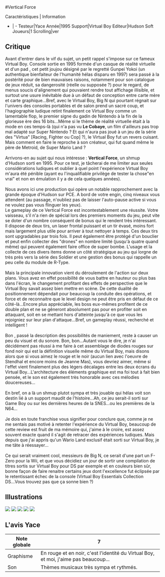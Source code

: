 #Vertical Force

Caractéristiques | Information
- | -
Testeur|Yace
Année|1995
Support|Virtual Boy
Editeur|Hudson Soft
Joueurs|1
Scrolling|ver

## Critique
Avant d'entrer dans le vif du sujet, un petit rappel s'impose sur ce fameux Virtual Boy. Console sortie en 1995 formée d'un casque de réalité virtuelle et d'un pad , cet petit joujou désigné par le regretté Gunpei Yokoi (un authentique bienfaiteur de l'humanité hélas disparu en 1997) sera passé à la postérité pour de bien mauvaises raisons, notamment pour son catalogue de jeux réduit, sa dangerosité (réelle ou supposée ?) pour le regard, de menus soucis d'alignement qui pouvaient rendre tout affichage illisible, et surtout une usure inévitable due à un défaut de conception entre carte mère et carte graphique...Bref, avec le Virtual Boy, Big N qui pourtant régnait sur l'univers des consoles portables et de salon prend un sacré coup, et l'hagiographie ludique retint finalement ce Virtual Boy comme un lamentable flop, le premier signe du gadin de Nintendo à la fin de la glorieuse ère des 16 bits...Même si le thème de réalité virtuelle était à la mode en ces temps-là (qui n'a pas vu <b>Le Cobaye</b>, un film d'ailleurs pas trop mal adapté sur Super Nintendo ? Et qui n'aura pas joué à un jeu de la série des "Virtua" [Racing, Fighter ou Cop] ?), le Virtual Boy fut un revers cuisant. Mais comment en faire le reproche à son créateur, qui fut quand même le père de Metroid, de Super Mario Land ?<br/><br/>Arrivons-en au sujet qui nous intéresse : <b>Vertical Force</b>, un shmup d'Hudson sorti en 1995. Pour ce test, je tâcherai de me limiter aux seules considérations ludiques et oublier à quel point l'expérience Virtual Boy m'aura été pénible (ayant eu l'inqualifiable privilège de tester la chose"en vrai" et non en émulation il y a de cela quelques années).<br/><br/>Nous avons ici une production qui opère un notable rapprochement avec la grande époque d'Hudson sur PCE. A bord de votre engin, cinq niveaux vous attendent (au passage, n'oubliez pas de laisser l'auto-pause active si vous ne voulez pas vous flinguer les yeux).<br/>Le gameplay de ce Vertical Force est incontestablement une réussite. Votre vaisseau, s'il n'a rien de spécial lors des premiers moments du jeu, peut vite se doter d'un nombre conséquent de bonus qui le rendent très intéressant. Il dispose de deux tirs, un laser frontal puissant et un tir évasé, moins fort mais largement plus utile pour arriver à tout nettoyer à temps. Ces deux tirs sont upgradables par trois fois. Il peut également être protégé d'un bouclier et peut enfin collecter des "drones" en nombre limité (jusqu'à quatre quand même) qui peuvent également faire office de super bombe. L'usage et la collecte de ces divers items donne un côté stratégique au jeu qui lorgne de très près vers la série des Soldier et une gestion des bonus qui rappelle un peu celle du module de R-Type.<br/><br/>Mais la principale innovation vient du déroulement de l'action sur deux plans. Vous avez en effet possibilité de vous battre en hauteur  ou plus bas dans l'écran, le changement profitant des effets de perspective que le Virtual Boy savait assez bien mettre en scène. De cette dualité de positionnement dépendait pour beaucoup la conduite des opérations, et force et de reconnaitre que le level design ne peut être pris en défaut de ce côté-là...Encore plus appréciable, les boss eux-mêmes profitent de ce double plan et ne se gêneront absolument pas pour en profiter soit en attaquant, soit en se mettant hors d'atteinte jusqu'à ce que vous les rejoigniez sur leur plan d'attaque...Bref, un gameplay réussi, recherché et intelligent !<br/><br/>Bon , passé la description des possibilités de maniement, reste à causer un peu du visuel et du sonore. Bon, bon...Autant vous le dire, je n'ai décidément pas réussi à me faire à cet assemblage de diodes rouges sur fond noir qui est la définition visuelle même du Virtual Boy, mais disons alors que si vous aimez le rouge et le noir (aucun lien avec l'oeuvre de Stendhal et encore moins de Jeanne Mas), vous devriez aimer, même si l'effet vient finalement plus des légers décalages entre les deux écrans du Virtual Boy...L'architecture des éléments graphique est ma foi tout à fait bien pensée, et le son est également très honorable avec ces mélodies doucereuses...<br/><br/>En bref, on a là un shmup plutot sympa et très jouable qui hélas voit son destin lié à un support maudit de l'histoire...Ah, ce jeu serait-il sorti sur Game Boy ou sur les dernières heures de la SNES...ou les premières de la N64...<br/><br/>Je dois en toute franchise vous signifier pour conclure que, comme je ne me sentais pas motivé à retenter l'expérience du Virtual Boy, beaucoup de cette review est fruit de ma mémoire qui, j'aime à le croire, est assez souvent exacte quand il s'agit de retracer des expériences ludiques. Mais depuis que j'ai appris qu'un Wario Land exclusif était sorti sur Virtual Boy, je me tâte à réessayer...<br/><br/>Ce qui serait vraiment cool, messieurs de Big N, ce serait d'une part un F-Zero pour la Wii, et que vous décidiez un jour de sortir une compilation de titres sortis sur Virtual Boy pour DS par exemple et en couleurs bien sûr, bonne façon de faire renaitre certains jeux dont l'excellence fut éclipsée par le retentissant échec de la console  (Virtual Boy Essentials Collection DS...Vous trouvez pas que ça sonne bien ?)

## Illustrations
![](http://www.shmup.com/images/thumbs/img_fiche_1_1402.jpg)
![](http://www.shmup.com/images/thumbs/img_fiche_2_1402.jpg)
![](http://www.shmup.com/images/thumbs/img_fiche_3_1402.gif)
![](http://www.shmup.com/images/thumbs/img_fiche_4_1402.jpg)
![](http://www.shmup.com/images/thumbs/img_fiche_5_1402.jpg)

## L'avis Yace
Note globale|7
-|-
Graphisme|En rouge et en noir, c'est l'identité du Virtual Boy, et moi, j'aime pas beaucoup...
Son|Thèmes musicaux très sympa et rythmés.
